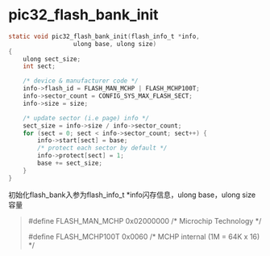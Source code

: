 # pic32_flash_bank_init

```c
static void pic32_flash_bank_init(flash_info_t *info,
				  ulong base, ulong size)
{
	ulong sect_size;
	int sect;

	/* device & manufacturer code */
	info->flash_id = FLASH_MAN_MCHP | FLASH_MCHP100T;
	info->sector_count = CONFIG_SYS_MAX_FLASH_SECT;
	info->size = size;

	/* update sector (i.e page) info */
	sect_size = info->size / info->sector_count;
	for (sect = 0; sect < info->sector_count; sect++) {
		info->start[sect] = base;
		/* protect each sector by default */
		info->protect[sect] = 1;
		base += sect_size;
	}
}
```

初始化flash_bank入参为flash_info_t *info闪存信息，ulong base，ulong size容量

> #define FLASH_MAN_MCHP	0x02000000	/* Microchip Technology		*/
>
> #define FLASH_MCHP100T	0x0060		/* MCHP internal (1M = 64K x 16) */




